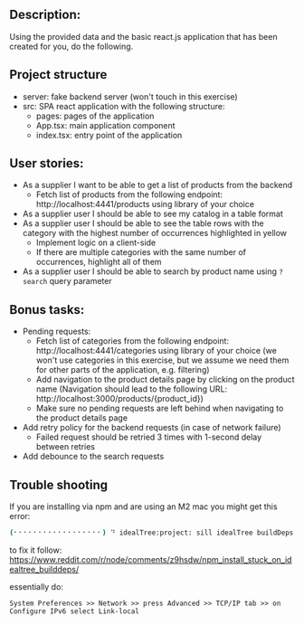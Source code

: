 ## Description:

Using the provided data and the basic react.js application that has been created for you, do the following.

## Project structure

- server: fake backend server (won't touch in this exercise)
- src: SPA react application with the following structure:
  - pages: pages of the application
  - App.tsx: main application component
  - index.tsx: entry point of the application

## User stories:

- As a supplier I want to be able to get a list of products from the backend
  - Fetch list of products from the following endpoint: http://localhost:4441/products using library of your choice
- As a supplier user I should be able to see my catalog in a table format
- As a supplier user I should be able to see the table rows with the category with the highest number of occurrences highlighted in yellow
  - Implement logic on a client-side
  - If there are multiple categories with the same number of occurrences, highlight all of them
- As a supplier user I should be able to search by product name using `?search` query parameter

## Bonus tasks:

- Pending requests:
  - Fetch list of categories from the following endpoint: http://localhost:4441/categories using library of your choice
    (we won't use categories in this exercise, but we assume we need them for other parts of the application, e.g. filtering)
  - Add navigation to the product details page by clicking on the product name
    (Navigation should lead to the following URL: http://localhost:3000/products/{product_id})
  - Make sure no pending requests are left behind when navigating to the product details page
- Add retry policy for the backend requests (in case of network failure)
  - Failed request should be retried 3 times with 1-second delay between retries
- Add debounce to the search requests

## Trouble shooting

If you are installing via npm and are using an M2 mac you might get this error:

```bash
(⠂⠂⠂⠂⠂⠂⠂⠂⠂⠂⠂⠂⠂⠂⠂⠂⠂⠂) ⠙ idealTree:project: sill idealTree buildDeps
```

to fix it follow: https://www.reddit.com/r/node/comments/z9hsdw/npm_install_stuck_on_idealtree_builddeps/

essentially do:

```
System Preferences >> Network >> press Advanced >> TCP/IP tab >> on Configure IPv6 select Link-local
```
